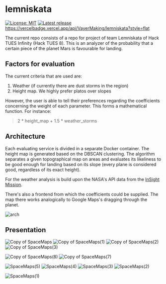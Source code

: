 # lemniskata
[![License: MIT](https://img.shields.io/badge/License-MIT-yellow.svg)](https://opensource.org/licenses/MIT)
[![Latest release](https://img.shields.io/github/v/release/VayerMaking/lemniskata?include_prereleases&label=latest)](https://img.shields.io/github/v/release/VayerMaking/lemniskata?include_prereleases&label=latest)
https://vercelbadge.vercel.app/api/VayerMaking/lemniskata?style=flat


The current repo consists of a repo for project of team Lemniskata of Hack TUES Infinity (Hack TUES 8). This is an analyzer of the probability that a certain piece of the planet Mars is favourable for landing. 

## Factors for evaluation
The current criteria that are used are:
1. Weather (if currently there are dust storms in the region)
2. Height map. We highly prefer platos over slopes

However, the user is able to tell their preferences regarding the coefficients concerning the weight of each parameter. This forms a mathematical function. For instance:
> 2 * height_map + 1.5 * weather_storms 

## Architecture

Each evaluating service is divided in a separate Docker container. The height map is generated based on the DBSCAN clustering. The algorithm separates a given topographical map on areas and evaluates its likeliness to be good enough for landing based on its slope (every plane is considered good, regardless of its exact height).

For the weather analysis is build upon the NASA's API data from the [InSight Mission](https://mars.nasa.gov/insight/weather/).

There's also a frontend from which the coefficients could be supplied. The map there works analogically to Google Maps's dragging through the planet.


![arch](https://user-images.githubusercontent.com/36995171/158045783-9d4ae068-3c0f-43f9-a595-d0daf1bb65e6.png)

## Presentation
![Copy of SpaceMaps](https://user-images.githubusercontent.com/36995171/158045339-7a4cb86b-bb72-4d15-ad10-a43eb31b8e03.jpg)
![Copy of SpaceMaps(1)](https://user-images.githubusercontent.com/36995171/158045335-f93ac483-2f99-475b-baeb-c744d1924efc.jpg)
![Copy of SpaceMaps(2)](https://user-images.githubusercontent.com/36995171/158045337-7281f5c1-5f49-4371-9709-a3d92ed91871.jpg)
![Copy of SpaceMaps(3)](https://user-images.githubusercontent.com/36995171/158045333-184cad74-d236-47e6-97e1-97ee78c1b992.jpg)

![Copy of SpaceMaps(8)](https://user-images.githubusercontent.com/36995171/158045468-71b1f3a5-7f99-4b28-b355-b6414a5183bc.jpg)
![Copy of SpaceMaps(7)](https://user-images.githubusercontent.com/36995171/158045470-47bcb04b-bfe8-40ab-9299-7e27caa5c0b4.jpg)

![SpaceMaps(5)](https://user-images.githubusercontent.com/36995171/158045475-cf8c12fa-07ed-4226-91f6-4cf209161089.jpg)
![SpaceMaps(4)](https://user-images.githubusercontent.com/36995171/158045477-f75bdcc6-64a5-46ff-ab0f-4c9a927ff3ab.jpg)
![SpaceMaps(3)](https://user-images.githubusercontent.com/36995171/158045482-665095ab-898f-4097-bfd5-61137eefb319.jpg)
![SpaceMaps(2)](https://user-images.githubusercontent.com/36995171/158045484-29bc14de-a3a9-4050-803e-5c28b62ec0a0.jpg)


![SpaceMaps(1)](https://user-images.githubusercontent.com/36995171/158045488-73d1e080-aebd-414f-b80f-263f2ff9c57b.jpg)



